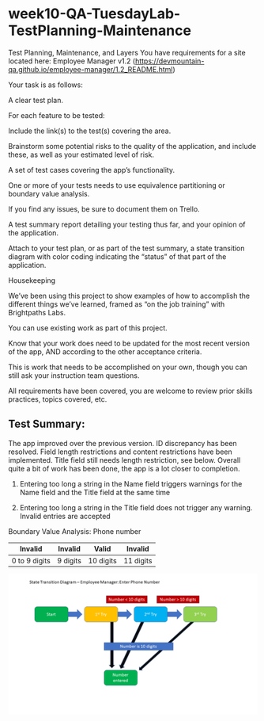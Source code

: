 # week10-QA-TuesdayLab-TestPlanning-Maintenance


Test Planning, Maintenance, and Layers
You have requirements for a site located here: Employee Manager v1.2 (https://devmountain-qa.github.io/employee-manager/1.2_README.html)

Your task is as follows:

A clear test plan.

For each feature to be tested:

Include the link(s) to the test(s) covering the area.

Brainstorm some potential risks to the quality of the application, and include these, as well as your estimated level of risk.

A set of test cases covering the app’s functionality.

One or more of your tests needs to use equivalence partitioning or boundary value analysis.

If you find any issues, be sure to document them on Trello.

A test summary report detailing your testing thus far, and your opinion of the application.

Attach to your test plan, or as part of the test summary, a state transition diagram with color coding indicating the “status” of that part of the application.

Housekeeping

We’ve been using this project to show examples of how to accomplish the different things we’ve learned, framed as “on the job training” with Brightpaths Labs.

You can use existing work as part of this project.

Know that your work does need to be updated for the most recent version of the app, AND according to the other acceptance criteria.

This is work that needs to be accomplished on your own, though you can still ask your instruction team questions.

All requirements have been covered, you are welcome to review prior skills practices, topics covered, etc.


## Test Summary:

The app  improved over the previous version. 
ID discrepancy has been resolved.
Field length restrictions and content restrictions have been implemented. 
Title field still needs length restriction, see below. Overall quite a bit of work has been done, the app is a lot closer to completion.

1. Entering too long a string in the Name field triggers warnings for the Name field and the Title field at the same time

2. Entering too long a string in the Title field does not trigger any warning. Invalid entries are accepted

Boundary Value Analysis: Phone number


|Invalid|Invalid|Valid|Invalid|
|---|---|---|---|
|0 to 9 digits |9 digits |10 digits |11 digits|

![State Transition Diagram](https://github.com/atchafalaya/Testing_Planning_Maintenance/blob/main/State_Transition_Diagram.png)



